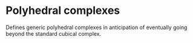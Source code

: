 # Polyhedral complexes

Defines generic polyhedral complexes in anticipation of eventually going beyond the standard cubical complex. 
